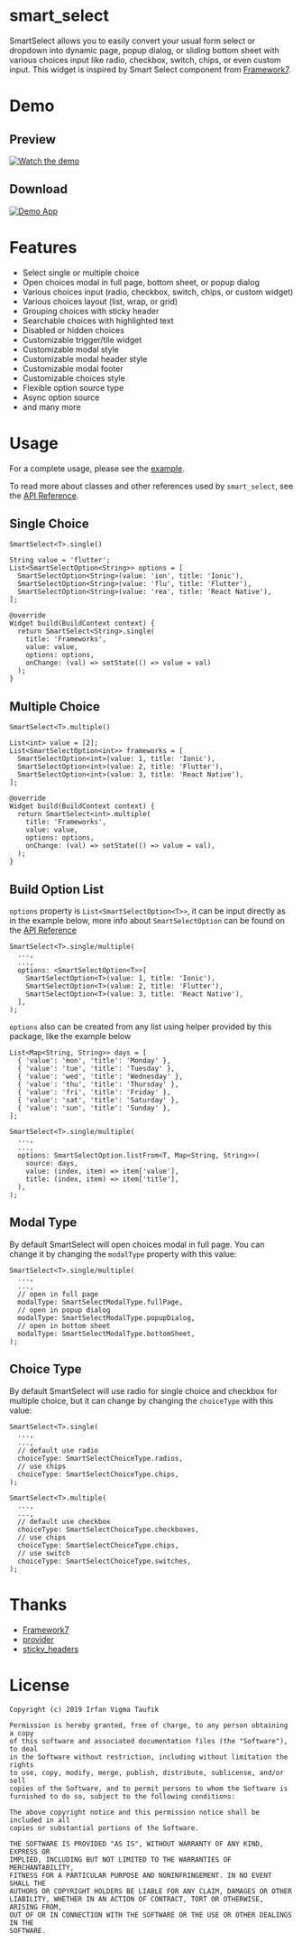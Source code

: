 # smart_select

SmartSelect allows you to easily convert your usual form select or dropdown into dynamic page, popup dialog, or sliding bottom sheet with various choices input like radio, checkbox, switch, chips, or even custom input. This widget is inspired by Smart Select component from [Framework7](https://framework7.io/).

# Demo

## Preview

[![Watch the demo](https://img.youtube.com/vi/bcHELDM8hWg/maxresdefault.jpg)](https://youtu.be/bcHELDM8hWg)

## Download

[![Demo App](https://github.com/davigmacode/flutter_smart_select/raw/master/example/art/qr/apk.png "Demo App")](https://github.com/davigmacode/flutter_smart_select/blob/master/example/art/demo/SmartSelect.apk?raw=true)

# Features

* Select single or multiple choice
* Open choices modal in full page, bottom sheet, or popup dialog
* Various choices input (radio, checkbox, switch, chips, or custom widget)
* Various choices layout (list, wrap, or grid)
* Grouping choices with sticky header
* Searchable choices with highlighted text
* Disabled or hidden choices
* Customizable trigger/tile widget
* Customizable modal style
* Customizable modal header style
* Customizable modal footer
* Customizable choices style
* Flexible option source type
* Async option source
* and many more

# Usage

For a complete usage, please see the [example](https://pub.dev/packages/smart_select#-example-tab-).

To read more about classes and other references used by `smart_select`, see the [API Reference](https://pub.dev/documentation/smart_select/latest/).

## Single Choice

`SmartSelect<T>.single()`

```
String value = 'flutter';
List<SmartSelectOption<String>> options = [
  SmartSelectOption<String>(value: 'ion', title: 'Ionic'),
  SmartSelectOption<String>(value: 'flu', title: 'Flutter'),
  SmartSelectOption<String>(value: 'rea', title: 'React Native'),
];

@override
Widget build(BuildContext context) {
  return SmartSelect<String>.single(
    title: 'Frameworks',
    value: value,
    options: options,
    onChange: (val) => setState(() => value = val)
  );
}
```

## Multiple Choice

`SmartSelect<T>.multiple()`

```
List<int> value = [2];
List<SmartSelectOption<int>> frameworks = [
  SmartSelectOption<int>(value: 1, title: 'Ionic'),
  SmartSelectOption<int>(value: 2, title: 'Flutter'),
  SmartSelectOption<int>(value: 3, title: 'React Native'),
];

@override
Widget build(BuildContext context) {
  return SmartSelect<int>.multiple(
    title: 'Frameworks',
    value: value,
    options: options,
    onChange: (val) => setState(() => value = val),
  );
}
```

## Build Option List

`options` property is `List<SmartSelectOption<T>>`, it can be input directly as in the example below, more info about `SmartSelectOption` can be found on the [API Reference](https://pub.dev/documentation/smart_select/latest/smart_select/SmartSelectOption-class.html)

```
SmartSelect<T>.single/multiple(
  ...,
  ...,
  options: <SmartSelectOption<T>>[
    SmartSelectOption<T>(value: 1, title: 'Ionic'),
    SmartSelectOption<T>(value: 2, title: 'Flutter'),
    SmartSelectOption<T>(value: 3, title: 'React Native'),
  ],
);
```

`options` also can be created from any list using helper provided by this package, like the example below

```
List<Map<String, String>> days = [
  { 'value': 'mon', 'title': 'Monday' },
  { 'value': 'tue', 'title': 'Tuesday' },
  { 'value': 'wed', 'title': 'Wednesday' },
  { 'value': 'thu', 'title': 'Thursday' },
  { 'value': 'fri', 'title': 'Friday' },
  { 'value': 'sat', 'title': 'Saturday' },
  { 'value': 'sun', 'title': 'Sunday' },
];

SmartSelect<T>.single/multiple(
  ...,
  ...,
  options: SmartSelectOption.listFrom<T, Map<String, String>>(
    source: days,
    value: (index, item) => item['value'],
    title: (index, item) => item['title'],
  ),
);
```

## Modal Type

By default SmartSelect will open choices modal in full page. You can change it by changing the `modalType` property with this value:

```
SmartSelect<T>.single/multiple(
  ...,
  ...,
  // open in full page
  modalType: SmartSelectModalType.fullPage,
  // open in popup dialog
  modalType: SmartSelectModalType.popupDialog,
  // open in bottom sheet
  modalType: SmartSelectModalType.bottomSheet,
);
```

## Choice Type

By default SmartSelect will use radio for single choice and checkbox for multiple choice, but it can change by changing the `choiceType` with this value:

```
SmartSelect<T>.single(
  ...,
  ...,
  // default use radio
  choiceType: SmartSelectChoiceType.radios,
  // use chips
  choiceType: SmartSelectChoiceType.chips,
);
```
```
SmartSelect<T>.multiple(
  ...,
  ...,
  // default use checkbox
  choiceType: SmartSelectChoiceType.checkboxes,
  // use chips
  choiceType: SmartSelectChoiceType.chips,
  // use switch
  choiceType: SmartSelectChoiceType.switches,
);
```

# Thanks

* [Framework7](https://framework7.io/)
* [provider](https://pub.dev/packages/provider)
* [sticky_headers](https://pub.dev/packages/sticky_headers)

# License

```
Copyright (c) 2019 Irfan Vigma Taufik

Permission is hereby granted, free of charge, to any person obtaining a copy
of this software and associated documentation files (the "Software"), to deal
in the Software without restriction, including without limitation the rights
to use, copy, modify, merge, publish, distribute, sublicense, and/or sell
copies of the Software, and to permit persons to whom the Software is
furnished to do so, subject to the following conditions:

The above copyright notice and this permission notice shall be included in all
copies or substantial portions of the Software.

THE SOFTWARE IS PROVIDED "AS IS", WITHOUT WARRANTY OF ANY KIND, EXPRESS OR
IMPLIED, INCLUDING BUT NOT LIMITED TO THE WARRANTIES OF MERCHANTABILITY,
FITNESS FOR A PARTICULAR PURPOSE AND NONINFRINGEMENT. IN NO EVENT SHALL THE
AUTHORS OR COPYRIGHT HOLDERS BE LIABLE FOR ANY CLAIM, DAMAGES OR OTHER
LIABILITY, WHETHER IN AN ACTION OF CONTRACT, TORT OR OTHERWISE, ARISING FROM,
OUT OF OR IN CONNECTION WITH THE SOFTWARE OR THE USE OR OTHER DEALINGS IN THE
SOFTWARE.
```